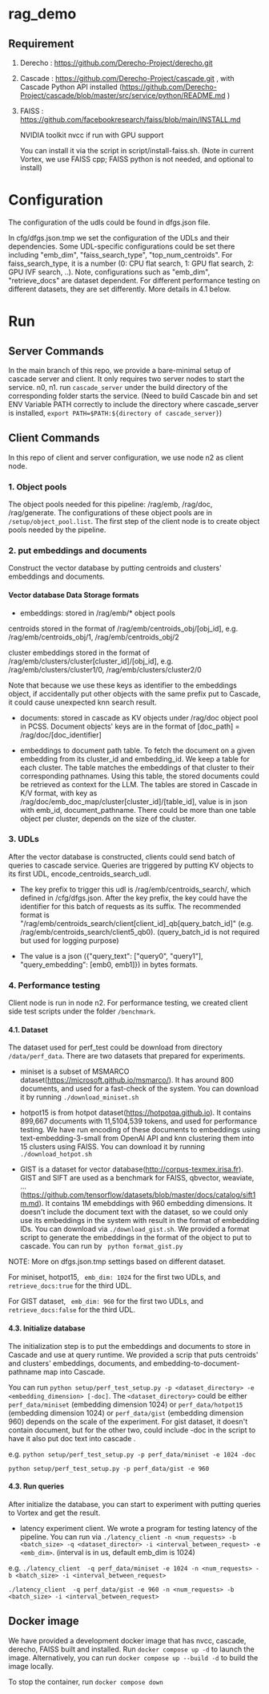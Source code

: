 # rag_demo

## Requirement
1. Derecho : https://github.com/Derecho-Project/derecho.git

2. Cascade : https://github.com/Derecho-Project/cascade.git , with Cascade Python API installed (https://github.com/Derecho-Project/cascade/blob/master/src/service/python/README.md )

3. FAISS : https://github.com/facebookresearch/faiss/blob/main/INSTALL.md 

   NVIDIA toolkit nvcc if run with GPU support

   You can install it via the script in script/install-faiss.sh. (Note in current Vortex, we use FAISS cpp; FAISS python is not needed, and optional to install)


# Configuration
The configuration of the udls could be found in dfgs.json file.

In cfg/dfgs.json.tmp we set the configuration of the UDLs and their dependencies. Some UDL-specific configurations could be set there including "emb_dim", "faiss_search_type", "top_num_centroids". For faiss_search_type, it is a number (0: CPU flat search, 1: GPU flat search, 2: GPU IVF search, ..). Note, configurations such as "emb_dim", "retrieve_docs" are dataset dependent. For different performance testing on different datasets, they are set differently. More details in 4.1 below.

# Run

## Server Commands
In the main branch of this repo, we provide a bare-minimal setup of cascade server and client. It only requires two server nodes to start the service. n0, n1. run ``` cascade_server ``` under the build directory of the corresponding folder starts the service. (Need to build Cascade bin and set ENV Variable PATH correctly to include the directory where cascade_server is installed, ```export PATH=$PATH:${directory of cascade_server}```)


## Client Commands
In this repo of client and server configuration, we use node n2 as client node.

### 1. Object pools
The object pools needed for this pipeline: /rag/emb, /rag/doc, /rag/generate. The configurations of these object pools are in ```/setup/object_pool.list```. The first step of the client node is to create object pools needed by the pipeline.

### 2. put embeddings and documents
Construct the vector database by putting centroids and clusters' embeddings and documents.

#### Vector database Data Storage formats
- embeddings: stored in /rag/emb/* object pools

centroids stored in the format of /rag/emb/centroids_obj/[obj_id], e.g. /rag/emb/centroids_obj/1, /rag/emb/centroids_obj/2

cluster embeddings stored in the format of /rag/emb/clusters/cluster[cluster_id]/[obj_id], e.g. /rag/emb/clusters/cluster1/0, /rag/emb/clusters/cluster2/0

Note that because we use these keys as identifier to the embeddings object, if accidentally put other objects with the same prefix put to Cascade, it could cause unexpected knn search result. 

- documents: stored in cascade as KV objects under /rag/doc object pool in PCSS. Document objects' keys are in the format of [doc_path] = /rag/doc/[doc_identifier]

- embeddings to document path table. To fetch the document on a given embedding from its cluster_id and embedding_id. We keep a table for each cluster. The table matches the embeddings of that cluster to their corresponding pathnames. Using this table, the stored documents could be retrieved as context for the LLM. The tables are stored in Cascade in K/V format, with key as /rag/doc/emb_doc_map/cluster[cluster_id]/[table_id], value is in json with emb_id, document_pathname. There could be more than one table object per cluster, depends on the size of the cluster.



### 3. UDLs
After the vector database is constructed, clients could send batch of queries to cascade service. Queries are triggered by putting KV objects to its first UDL, encode_centroids_search_udl. 

- The key prefix to trigger this udl is /rag/emb/centroids_search/, which defined in /cfg/dfgs.json. After the key prefix, the key could have the identifier for this batch of requests as its suffix. The recommended format is "/rag/emb/centroids_search/client[client_id]_qb[query_batch_id]" (e.g. /rag/emb/centroids_search/client5_qb0). (query_batch_id is not required but used for logging purpose)

- The value is a json ({"query_text": ["query0", "query1"], "query_embedding": [emb0, emb1]}) in bytes formats.




### 4. Performance testing 
Client node is run in node n2. For performance testing, we created client side test scripts under the folder ```/benchmark```. 

#### 4.1. Dataset

The dataset used for perf_test could be download from directory ```/data/perf_data```. There are two datasets that prepared for experiments.

-  miniset is a subset of MSMARCO dataset(https://microsoft.github.io/msmarco/). It has around 800 documents, and used for a fast-check of the system. You can download it by running ```./download_miniset.sh```

- hotpot15 is from hotpot dataset(https://hotpotqa.github.io). It contains 899,667 documents with 11,5104,539 tokens, and used for performance testing. We have run encoding of these documents to embeddings using text-embedding-3-small from OpenAI API  and knn clustering them into 15 clusters using FAISS. You can download it by running ```./download_hotpot.sh```

- GIST is a dataset for vector database(http://corpus-texmex.irisa.fr). GIST and SIFT are used as a benchmark for FAISS, qbvector, weaviate, ...(https://github.com/tensorflow/datasets/blob/master/docs/catalog/sift1m.md). It contains 1M emebddings with 960 embedding dimensions. It doesn't include the document text with the dataset, so we could only use its embeddings in the system with result in the format of embedding IDs. You can download via ```./download_gist.sh```. We provided a format script to generate the embeddings in the format of the object to put to cascade. You can run by ``` python format_gist.py```

NOTE: More on dfgs.json.tmp settings based on different dataset. 

For miniset, hotpot15, ``` emb_dim: 1024``` for the first two UDLs, and ```retrieve_docs:true``` for the third UDL.

For GIST dataset, ``` emb_dim: 960``` for the first two UDLs, and ```retrieve_docs:false``` for the third UDL.



#### 4.3. Initialize database
The initialization step is to put the embeddings and documents to store in Cascade and use at query runtime. We provided a scrip that puts centroids' and clusters' embeddings, documents, and embedding-to-document-pathname map into Cascade. 

You can run ```python setup/perf_test_setup.py -p <dataset_directory> -e <embedding_dimension> [-doc]```. The ```<dataset_directory>``` could be either ```perf_data/miniset``` (embedding dimension 1024) or ```perf_data/hotpot15``` (embedding dimension 1024) or ```perf_data/gist``` (embedding dimension 960) depends on the scale of the experiment. For gist dataset, it doesn't contain document, but for the other two, could include -doc in the script to have it also put doc text into cascade .

e.g. ```python setup/perf_test_setup.py -p perf_data/miniset -e 1024 -doc ```

```python setup/perf_test_setup.py -p perf_data/gist -e 960 ```

#### 4.3. Run queries
After initialize the database, you can start to experiment with putting queries to Vortex and get the result. 
- latency experiment client. We wrote a program for testing latency of the pipeline. You can run via  ```./latency_client -n <num_requests> -b <batch_size> -q <dataset_director> -i <interval_between_request> -e <emb_dim>```.  (interval is in us, default emb_dim is 1024) 

e.g. ```./latency_client  -q perf_data/miniset -e 1024 -n <num_requests> -b <batch_size> -i <interval_between_request>```

```./latency_client  -q perf_data/gist -e 960 -n <num_requests> -b <batch_size> -i <interval_between_request>```


## Docker image
We have provided a development docker image that has nvcc, cascade, derecho, FAISS built and installed. Run `docker compose up -d`
to launch the image. Alternatively, you can run `docker compose up --build -d` to build the image locally.

To stop the container, run `docker compose down`